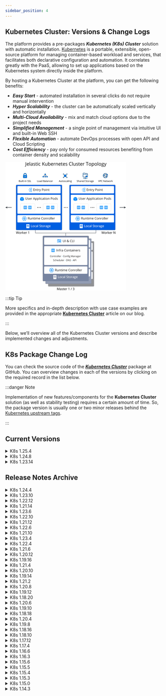 ```yaml
---
sidebar_position: 4
---
```


## Kubernetes Cluster: Versions & Change Logs

The platform provides a pre-packages **_Kubernetes (K8s) Cluster_** solution with automatic installation. [Kubernetes](https://kubernetes.io/docs/concepts/overview/) is a portable, extensible, open-source platform for managing container-based workload and services, that facilitates both declarative configuration and automation. It correlates greatly with the PaaS, allowing to set up applications based on the Kubernetes system directly inside the platform.

By hosting a Kubernetes Cluster at the platform, you can get the following benefits:

- **_Easy Start_** - automated installation in several clicks do not require manual intervention
- **_Hyper Scalability_** - the cluster can be automatically scaled vertically and horizontally
- **_Multi-Cloud Availability_** - mix and match cloud options due to the project needs
- **_Simplified Management_** - a single point of management via intuitive UI and built-in Web SSH
- **_Flexible Automation_** - automate DevOps processes with open API and Cloud Scripting
- **_Cost Efficiency_** - pay only for consumed resources benefiting from container density and scalability

<div style={{
    display:'flex',
    justifyContent: 'center',
    margin: '0 0 1rem 0'
}}>

![Locale Dropdown](./img/ClusterVersions/01-kubernetes-cluster-topology.png)

</div>

:::tip Tip

More specifics and in-depth description with use case examples are provided in the appropriate **[Kubernetes Cluster](https://cloudmydc.com/)** article on our blog.

:::

Below, we’ll overview all of the Kubernetes Cluster versions and describe implemented changes and adjustments.

## K8s Package Change Log

You can check the source code of the **_[Kubernetes Cluster](https://github.com/jelastic-jps/kubernetes)_** package at GitHub. You can overview changes in each of the versions by clicking on the required record in the list below.

:::danger Note

Implementation of new features/components for the **Kubernetes Cluster** solution (as well as stability testing) requires a certain amount of time. So, the package version is usually one or two minor releases behind the [Kubernetes upstream tags](https://github.com/kubernetes/kubernetes/tags).

:::

## Current Versions

<details>
  <summary>K8s 1.25.4</summary>
  

- added ***1.25.4*** version for the new Kubernetes cluster installations
- renewed the ***Jaeger Tracing Tools*** implementation (updated version, operator provisioning, dependencies) due to API changes
- updated the **Kubernetes cluster components**:
   - ingress-nginx 1.5.1
   - k9s 0.26.7
   - metallb 0.13.7
   - kubernetes-dashboard 2.7.0
   - metrics-server 0.6.2
   - cert-manager 1.10.1
   - cert-manager-nginx 4.4.0
- fixed the Stern component installation after its upstream repository relocation
- temporarily disabled the Rancher management tool installation due to the incompatibility with the current 1.25.x Kubernetes version
- fixed the connection problem after the GitLab Integration add-on installation
- switched to Custom Resource Definition (CRD), improved compatibility and configuration migration for MetalLB; fixed the problem with the domain appliance via the Certificate Manager add-on

</details>

<details>
  <summary>K8s 1.24.8</summary>

- added 1.24.8 version for the new Kubernetes cluster installations
- fixed the Stern component installation after its upstream repository relocation
- fixed the connection problem after the GitLab Integration add-on installation
- switched to Custom Resource Definition (CRD), improved compatibility and configuration migration for MetalLB; fixed the problem with the domain appliance via the Certificate Manager add-on

</details>

<details>
  <summary>K8s 1.23.14</summary>

- added ***1.23.14*** version for the new Kubernetes cluster installations
- fixed the Stearn component installation after its upstream repository relocation
- fixed the problem with domain appliance via the Certificate Manager add-on

</details>

## Release Notes Archive


<details>
  <summary>
K8s 1.24.4
  </summary>

- added ***1.24.4*** version for the new Kubernetes cluster installations
- updated the **Kubernetes cluster components**:
   - ingress-nginx 1.3.0
   - helm 3.9.4
   - k9s 0.26.3
   - metallb 0.13.4
   - kubernetes-dashboard 2.6.1

</details>

<details>
  <summary>
K8s 1.23.10
  </summary>

- added ***1.23.10*** version for the new Kubernetes cluster installations

</details>

<details>
  <summary>
K8s 1.22.12
  </summary>

- added ***1.22.12*** version for the new Kubernetes cluster installations
- updated the OpenLiberty operator to 0.8.2

</details>

<details>
  <summary>
K8s 1.21.14
  </summary>

- added ***1.21.14*** version for the new Kubernetes cluster installations

</details>


<details>
  <summary>
K8s 1.23.6
  </summary>

- added ***1.23.6*** version for the new Kubernetes cluster installations
- **bug fixes:**
  - fixed an unhandled error when configuring the GitLab Integration add-on a second time for the same server
  - implemented an active refresh for the environments list in the GitLab Integration add-on to provide accurate results
  - fixed an error when removing GitLab Integration with the already deleted environment

</details>

<details>
  <summary>
K8s 1.22.10
  </summary>

- added ***1.22.10*** version for the new Kubernetes cluster installations
- updated the automounter package suite version - *autofs 5.1.8*

</details>

<details>
  <summary>
K8s 1.21.12
  </summary>

- added ***1.21.12*** version for the new Kubernetes cluster installations
- updated the automounter package suite version - *autofs 5.1.8*
- fixed an issue with missing credentials for the Rancher management tool in the after-installation pop-up and email

</details>

<details>
  <summary>
K8s 1.22.6
  </summary>

- added ***1.22.6*** version for the new Kubernetes cluster installations
- added SSL endpoint support for the Traefik ingress controller
- added support for the latest versions of the Open Liberty Operator
- updated the **Kubernetes cluster components**:
   - ingress-nginx 1.1.1
   - ingress-haproxy 1.6.9
   - k9s 0.25.18
- **bug fixes**:
   - fixed the k8sm-config failure due to missing ClusterStatus data in the kubeadm ConfigMap
   - disabled the possibility to enable a stateful scaling mode for the Kubernetes nodes
   - fixed an error during the Rancher add-on installation
   - fixed an error during the GitLab integration with the Kubernetes Cluster

</details>

<details>
  <summary>
K8s 1.21.10
  </summary>

- added ***1.21.10*** version for the new Kubernetes cluster installations
- fixed an error during the GitLab integration with the Kubernetes Cluster

</details>

<details>
  <summary>
K8s 1.23.4
  </summary>

- added ***1.23.4*** version for the new Kubernetes cluster installations
- updated the **Kubernetes cluster components**:
   - *metrics-server 0.6.1*
   - *kubernetes-dashboard 2.5.1*
   - *metallb-controller 0.12.1*
   - *helm 3.7.2*
   - *cert-manager 1.7.1*
   - *cert-manager-nginx 4.0.18*
   - *ingress-nginx 1.1.2*
- **bug fixes**:
   - fixed an error during the Rancher add-on installation
   - fixed an error during the GitLab integration with the Kubernetes Cluster

</details>

<details>
  <summary>
K8s 1.22.4
  </summary>

- added ***1.22.4*** version for the new Kubernetes cluster installations
- implemented ***IngressClass*** API support and updated ingress resources to switch from the deprecated cluster API
- updated Jaeger operator to the 1.27 version, which operates with the new IngressClass API
- updated the **Kubernetes cluster components**:
- k9s 1.25.6
- ingress-nginx 1.1.0
- metrics-server 0.5.2
- helm 3.6.3
- cert-manager 1.5.4
- ingress-nginx-cert 4.0.11
- adjusted texts in the Kubernetes installation and success windows
- added the redeploy.conf file to the favorites shortcuts in file manager (similar to other certified templates)
- temporarily switched to the “hello-world” deployment instead of “openliberty-operator”, which is not compatible with the Kubernetes 1.22+ versions yet
- temporarily disabled the Rancher management tool installation as it is not compatible with the Kubernetes 1.22+ versions yet
- **bug fixes**:
   - fixed unhandled error when trying to install the Cluster Configuration > Storage add-on with insufficient account quotas
   - fixed typo in the Kubernetes Cluster application manifest
   - adjusted initial Grafana configurations to automatically assign platform default dashboard
   - fixed the DockerHub Registry Credentials add-on, updated RBAC and the registry-creds controller version
   - fixed the k8sm-config failure due to missing ClusterStatus data in the kubeadm ConfigMap

</details>

<details>
  <summary>
K8s 1.21.6
  </summary>

- added ***1.21.6*** version for the new Kubernetes cluster installations
- updated the **Kubernetes cluster components**:
   - *ingress-haproxy 1.6.7*
   - *ingress-nginx 0.49.3*
   - *metrics-server 0.5.1*
   - *hello-kubernetes 1.10.1*
   - *metallb 0.11.0*
   - *kubernetes-dashboard 2.4.0*
- adjusted texts in the Kubernetes installation and success windows
- **bug fixes**:
   - fixed unhandled error when trying to install the Cluster Configuration > Storage add-on with insufficient account quotas
   - fixed typo in the Kubernetes Cluster application manifest
   - adjusted initial Grafana configurations to automatically assign platform default dashboard
   - fixed the DockerHub Registry Credentials add-on, updated RBAC and the registry-creds controller version

</details>

<details>
  <summary>
K8s 1.20.12
  </summary>

- added ***1.20.12*** version for the new Kubernetes cluster installations
- adjusted texts in the Kubernetes installation and success windows
- **bug fixes**:
   - fixed unhandled error when trying to install the Cluster Configuration > Storage add-on with insufficient account quotas
   - fixed typo in the Kubernetes Cluster application manifest
   - adjusted initial Grafana configurations to automatically assign platform default dashboard
   - fixed the DockerHub Registry Credentials add-on, updated RBAC and the registry-creds controller version

</details>

<details>
  <summary>
K8s 1.19.16
  </summary>

- added ***1.19.16*** version for the new Kubernetes cluster installations
- adjusted texts in the Kubernetes installation and success windows
- **bug fixes**:
   - fixed unhandled error when trying to install the Cluster Configuration > Storage add-on with insufficient account quotas
   - fixed typo in the Kubernetes Cluster application manifest
   - adjusted initial Grafana configurations to automatically assign platform default dashboard
   - fixed the DockerHub Registry Credentials add-on, updated RBAC and the registry-creds controller version

</details>

<details>
  <summary>
K8s 1.21.4
  </summary>

- added ***1.21.4*** version for the new Kubernetes cluster installations
- added the CoreDNS component check to the cluster status

</details>

<details>
  <summary>
K8s 1.20.10
  </summary>

- added ***1.20.10*** version for the new Kubernetes cluster installations
- renamed the k8dash utility to skooner (note that some metrics in the skooner dashboard don’t work with the HAProxy ingress controller)
- explicitly changed the NGINX ingress chart to the 3.x version due to incompatibility of the 4.x versions with the cert-manager ingress controller
- **bug fixes**:
   - fixed an error witzh the Kubernetes cluster installation failure when created with NGINX ingress controller
   - fixed an error when trying to connect Kubernetes cluster to the GitLab server that already has integration with another cluster
   - removed popeye as a separate tool as it is already a part of the k9s utility

</details>

<details>
  <summary>
K8s 1.19.14
  </summary>

- added ***1.19.14*** version for the new Kubernetes cluster installations
- renamed the k8dash utility to skooner (note that some metrics in the skooner dashboard don’t work with the HAProxy ingress controller)
- explicitly changed the NGINX ingress chart to the 3.x version due to incompatibility of the 4.x versions with the cert-manager ingress controller
- **bug fixes**:
   - fixed an error with the Kubernetes cluster installation failure when created with NGINX ingress controller
   - fixed an error when trying to connect Kubernetes cluster to the GitLab server that already has integration with another cluster
   - removed popeye as a separate tool as it is already a part of the k9s utility
   - fixed an ingress check failure that can sometimes occur during the upgrade to an intermediate 1.19.x version

</details>

<details>
  <summary>
K8s 1.21.2
  </summary>

- added 1.21.2 version for the new Kubernetes cluster installations
- updated Traefik ingress controller to the 2.4.x version
   - due to a new architecture, old Traefik 1.x versions will be completely removed during Kubernetes cluster upgrades
   - during Traefik upgrade to 2.x, the upgrade script will automatically update all standard ingress resources, however any custom ones should be checked and adjusted (if needed)
   - **[Custom Resource Definition](https://kubernetes.io/docs/concepts/extend-kubernetes/api-extension/custom-resources/)** (CRD) for an IngressRoute type was added in Traefik 2.x (in addition to the standard [Kubernetes Ingress](https://doc.traefik.io/traefik/providers/kubernetes-ingress/))
- updated the Kubernetes cluster components:
   - *metallb-controller 0.10.2*
   - *kubernetes-dashboard 2.3.1*
   - *ingress-nginx 0.48.1*
   - *metrics-server 0.5.0*
   - *ingress-haproxy 1.6.6*
   - *k9s 0.24.15*
   - *kubectx 0.9.4*
- renamed the k8dash utility to skooner (note that some metrics in the skooner dashboard don’t work with the HAProxy ingress controller)
- actualized cluster metrics in the default Grafana dashboard
- explicitly changed the NGINX ingress chart to the 3.x version due to incompatibility of the 4.x versions with the cert-manager ingress controller
- **bug fixes**:
   - fixed an error with the Kubernetes cluster installation failure when created with NGINX ingress controller
   - fixed an error when trying to connect Kubernetes cluster to the GitLab server that already has integration with another cluster
   - removed popeye as a separate tool as it is already a part of the k9s utility
   
</details>

<details>
  <summary>
K8s 1.20.8
  </summary>

- added ***1.20.8*** version for the new Kubernetes cluster installations
- ceased automatic ***runner-gitlab*** deployment due to discontinued support of the *[GitLab Managed Apps](https://docs.gitlab.com/ee/update/deprecations.html)* feature
- actualized cluster metrics in the default Grafana dashboard

</details>

<details>
  <summary>
K8s 1.19.12
  </summary>

- added 1.19.12 version for the new Kubernetes cluster installations
- ceased automatic runner-gitlab deployment due to discontinued support of the *[GitLab Managed Apps](https://docs.gitlab.com/ee/update/deprecations.html)* feature
- actualized cluster metrics in the default Grafana dashboard

</details>

<details>
  <summary>
K8s 1.18.20
  </summary>

- added ***1.18.20*** version for the new Kubernetes cluster installations
- ceased automatic ***runner-gitlab*** deployment due to discontinued support of the *[GitLab Managed Apps](https://docs.gitlab.com/ee/update/deprecations.html)* feature
- actualized cluster metrics in the default Grafana dashboard

</details>

<details>
  <summary>K8s 1.20.6</summary>

- added ***Upgrade to 1.20.6*** for the existing Kubernetes clusters
- renamed the [legacy “master” term](https://kubernetes.io/docs/reference/glossary/?all=true#term-master) to “control plane” in parameters, actions, logs, etc. (this change is applied on the <u>new installations</u> only)
- restored GitLab integration for Kubernetes Clusters 1.20+ (i.e. after the runtime change)
- updated the **Kubernetes cluster components**:
   - *hello-kubernetes 1.10*
   - *ingress-nginx 0.46.0*
   - *ingress-haproxy 1.6.1*
   - *helm 3.5.4*
   - *cert-manager 1.3.1*
   - *metrics-server 0.4.4*
   - *open-liberty 0.7.1*
   - *k9s 0.24.10*
   - *popeye 0.9.1*
- added checkup for the admission-service readiness before importing ingresses
- improved the **cluster upgrade procedure**:
   - adjusted upgrade flow to skip the unknown (not found) components and the corresponding dependencies
   - updated obsolete annotations on worker nodes when upgrading to 1.20.x from the presiding versions (due to runtime change)
- implemented error handling for the overlapping root ingress issue when trying to install the ***Rancher*** management tool on top of the existing non-default application
- **bug fixes**:
   - fixed an error during the default Open Liberty example application deployment on the installations with the HAProxy ingress controller
   - fixed an error with DockerHub secret being removed when re-adding credentials via the DockerHub Credentials add-on
   - fixed an error when configuring GitLab integration via the appropriate Kubernetes add-on

</details>

<details>
  <summary>K8s 1.19.10</summary>

- implemented error handling for the overlapping root ingress issue when trying to install the ***Rancher*** management tool on top of the existing non-default application
- added checkup for the admission-service readiness before importing ingresses
- improved the **cluster upgrade procedure**:
   - adjusted upgrade flow to skip the unknown (not found) components and the corresponding dependencies
   - updated obsolete annotations on worker nodes when upgrading to 1.20.x from the presiding versions (due to runtime change)
   - the kubeadm bootstrap config should not be preserved during the redeploy, ensuring that only up-to-date images are pulled
- **bug fixes**:
   - fixed an error during the default Open Liberty example application deployment on the installations with the HAProxy ingress controller
   - missing info on the Jaeger and Monitoring Tools credentials after the appropriate add-on re-installation
   - old Jaeger and Monitoring Tools credentials are displayed in the pop-up after the appropriate add-on re-installation
   - fixed an error during the Kubernetes cluster upgrade from 1.18.10 to 1.20.6
   - replaced the deprecated nfs-client-provisioner API with the nfs-subdir-external-provisioner alternative
   - fixed an error with DockerHub secret being removed when re-adding credentials via the DockerHub Credentials add-on
   - fixed an error when configuring GitLab integration via the appropriate Kubernetes add-on

</details>

<details>
  <summary>K8s 1.18.18</summary>

- implemented error handling for the overlapping root ingress issue when trying to install the ***Rancher*** management tool on top of the existing non-default application
- added checkup for the admission-service readiness before importing ingresses
- improved the **cluster upgrade procedure**:
   - adjusted upgrade flow to skip the unknown (not found) components and the corresponding dependencies
   - implemented automatic switching to the default namespace before the cluster upgrade
   - updated obsolete annotations on worker nodes when upgrading to 1.20.x from the presiding versions (due to runtime change)
- bug fixes:
   - HTTP auto-redirect should be disabled for the Kubernetes nodes in the Extra layers
   - fixed an error when configuring GitLab integration via the appropriate Kubernetes add-on

</details>

<details>
  <summary>K8s 1.20.4</summary>

- added ***Upgrade to 1.20.4*** for the existing Kubernetes clusters
- added Kubernetes version selector (three latest versions in the descending order) to the installation window
- switched to the ***containerd*** runtime, adjusted the appropriate configurations and the upgrade procedure
- integrated the ***[Rancher](https://www.rancher.com/)*** management tool for Kubernetes cluster
- updated the **Kubernetes cluster components**:
   - *kubernetes-dashboard 2.2.0*
   - *helm 3.5.3*
   - *k9s 0.24.7*
   - *metrics-server 0.4.2*
   - *weave 2.8.1*
   - *autofs 5.1.6*
- HAProxy ingress-resources and ingress-controller 1.5.1
- NGINX ingress-controller 0.44
- updated Jaeger monitoring tools version, its CRD, ingress, and hotrod app configs
- improved the default firewall rules appliance during the cluster creation to avoid incorrect restrictions
- added ***GlusterFS*** support for the Shared Storage in Kubernetes cluster
- added possibility to integrate Shared Storage into Kubernetes cluster topology after the initial installation - just add it via the dedicated add-on
- implemented an ability to add worker nodes on different layers
- improved the **cluster upgrade procedure**:
   - added checks for the nodes' state verification
   - preserved user-defined credentials from the $HOME/.kube/config
   - implemented automatic switching to the default namespace before the cluster upgrade
   - optimized configs to remove deprecated Kubelet options from ConfigMap
   - the kubeadm bootstrap config should not be preserved during the redeploy, ensuring that only up-to-date images are pulled
   - removed obsolete “dockershim” annotations for master nodes in cluster
- implemented add-on for the DockerHub credentials management (to bypass anonymous DockerHub user limitations)
- removed add-ons incompatible with the current Kubernetes cluster version
- moved Kubernetes cluster production components to AWS to eliminate pool limit
- moved Kubernetes artifacts to AWS for better availability
- improved redeploy procedure for Kubernetes cluster to keep data defined in the redeploy.conf file
- moved the deprecated fail-swap-on flag from the sysconfig/kubelet file to the /var/lib/kubelet/config.yaml config
- improved texts on the cluster upgrade pop-up notifications
- added Apache 2.0 License to the project
- **bug fixes**:
   - restricted Kubernetes cluster migration between regions (as it breaks cluster operability)
   - fixed an error with an invalid/missing admin token for the complex cluster topologies
   - fixed an error with public IPs not being adjusted in metallb-config after worker nodes scaling
   - optimized metallb-config to skip configuration file’s adjustment when scaling workers without public IPs
   - fixed inconsistent RBAC configurations in the registry-creds manifest
   - added username, password, and email fields' values validation in the Docker Hub Credentials add-on
   - disabled unsupported SSL-endpoints checks on the HAProxy controller
   - fixed an error with the application path when creating Kubernetes cluster with the Traefik ingress-controller
   - moved the k8dash dashboard to a separate namespace to avoid incompatibility with HAProxy ingress-controller
   - HTTP auto-redirect should be disabled for the Kubernetes nodes in the Extra layers
   - missing info on the Jaeger and Monitoring Tools credentials after the appropriate add-on re-installation
   - old Jaeger and Monitoring Tools credentials are displayed in the pop-up after the appropriate add-on re-installation
   - capitalized the NGINX ingress controller name in the installation window
   - fixed an error during the Kubernetes cluster upgrade from 1.18.10 to 1.20.4
   - replaced the deprecated nfs-client-provisioner API with the nfs-subdir-external-provisioner alternative

</details>

<details>
  <summary>K8s 1.19.8</summary>

- added ***Upgrade to 1.19.8*** for the existing Kubernetes clusters
- added Kubernetes version selector (three latest versions in the descending order) to the installation window
- integrated the ***[Rancher](https://www.rancher.com/)*** management tool for Kubernetes cluster
- updated the ***Kubernetes cluster components***:
   - *metrics-server 0.4.2*
   - *weave 2.8.1*
   - *autofs 5.1.6*
   - *hello-kubernetes 1.9*
   - *kubernetes-dashboard v2.0.5*
   - *cert-manager 1.2.0*
   - *helm 3.5.2*
   - *metallb 0.9.6*
   - *kubectx (kubens, kubects) 0.9.3*
   - *k9s 0.24.4*
   - *HAProxy ingress-resources and ingress-controller 1.5.1*
   - *NGINX ingress-controller 0.44*
- updated Jaeger monitoring tools version, its CRD, ingress, and hotrod app configs
- improved the default firewall rules appliance during the cluster creation to avoid incorrect restrictions
- added ***GlusterFS*** support for the Shared Storage in Kubernetes cluster
- added possibility to integrate Shared Storage into Kubernetes cluster topology after the initial installation - just add it via the dedicated add-on
- implemented an ability to add worker nodes on different layers
- improved the ***cluster upgrade procedure***:
   - added checks for the nodes' state verification
   - preserved user-defined credentials from the $HOME/.kube/config
   - optimized configs to better clean up transition data
   - optimized configs to remove deprecated Kubelet options from ConfigMap
   - implemented automatic switching to the default namespace before the cluster upgrade
- implemented add-on for the DockerHub credentials management (to bypass anonymous DockerHub user limitations)
- moved Kubernetes cluster production components to AWS to eliminate pool limit
- moved Kubernetes artifacts to AWS for better availability
- improved redeploy procedure for Kubernetes cluster to keep data defined in the redeploy.conf file
- moved the deprecated fail-swap-on flag from the sysconfig/kubelet file to the /var/lib/kubelet/config.yaml config
- improved texts on the cluster upgrade pop-up notifications
- added Apache 2.0 License to the project
- **bug fixes**:
   - restricted Kubernetes cluster migration between regions (as it breaks cluster operability)
   - fixed an error with an invalid/missing admin token for the complex cluster topologies
   - fixed an error with public IPs not being adjusted in metallb-config after worker nodes scaling
   - optimized metallb-config to skip configuration file’s adjustment when scaling workers without public IPs
   - fixed inconsistent RBAC configurations in the registry-creds manifest
   - added username, password, and email fields' values validation in the Docker Hub Credentials add-on
   - disabled unsupported SSL-endpoints checks on the HAProxy controller
   - fixed an error with the application path when creating Kubernetes cluster with the ***Traefik*** ingress-controller
   - moved the k8dash dashboard to a separate namespace to avoid incompatibility with HAProxy ingress-controller
   - HTTP auto-redirect should be disabled for the Kubernetes nodes in the Extra layers
   - capitalized the NGINX ingress controller name in the installation window

</details>


<details>
  <summary>K8s 1.18.16</summary>

- added ***Upgrade to 1.18.16*** for the existing Kubernetes clusters
- added Kubernetes version selector (three latest versions in the descending order) to the installation window
- integrated the ***[Rancher](https://www.rancher.com/)*** management tool for Kubernetes cluster
- updated the **Kubernetes cluster components**:
   - *k9s 0.24.2*
   - *popeye 0.9.0*
   - *cert-manager 1.0.4*
   - *cert-manager nginx (new)*
   - *metrics-server 0.4.2*
   - *weave 2.8.1*
   - *autofs 5.1.6*
- updated chart versions for node-problem-detector, Grafana, and Prometheus
- improved the **cluster upgrade procedure**:
   - added checks for the nodes' state verification
   - preserved user-defined credentials from the $HOME/.kube/config
   - fixed the helm upgrade error
   - fixed the monitoring and Jaeger tools installation on Kubernetes cluster after the upgrade
- implemented add-on for the DockerHub credentials management (to bypass anonymous DockerHub user limitations)
- improved the default firewall rules appliance during the cluster creation to avoid incorrect restrictions
- moved Kubernetes artifacts to AWS for better availability
- added ***GlusterFS*** support for the Shared Storage in Kubernetes cluster
- added possibility to integrate Shared Storage into Kubernetes cluster topology after the initial installation - just add it via the dedicated add-on
- improved redeploy procedure for Kubernetes cluster to keep data defined in the redeploy.conf file
- improved texts on the cluster upgrade pop-up notifications
- added Apache 2.0 License to the project
- **bug fixes**:
   - restricted Kubernetes cluster migration between regions (as it breaks cluster operability)
   - fixed an error with an invalid/missing admin token for the complex cluster topologies
   - fixed an error with public IPs not being adjusted in metallb-config after worker nodes scaling
   - optimized metallb-config to skip configuration file’s adjustment when scaling workers without public IPs
   - fixed inconsistent RBAC configurations in the registry-creds manifest
   - added username, password, and email fields' values validation in the Docker Hub Credentials add-on
   - capitalized the NGINX ingress controller name in the installation window
   - fixed an error during the Kubernetes cluster upgrade from 1.18.10 to 1.20.4
   
</details>


<details>
  <summary>K8s 1.18.10</summary>

- added ***Upgrade to 1.18.10*** for the existing Kubernetes clusters
- updated the **Kubernetes cluster components**:
   - helm 2.16.12
   - dashboard 2.0.3
   - metallb 0.9.4
   - nginx-ingress 0.40.2
   - haproxy-ingress 0.9.1

</details>

<details>
  <summary>K8s 1.17.12</summary>

- added ***Upgrade to 1.17.12*** for the existing Kubernetes clusters
- updated the **Kubernetes cluster components**:
   - *weave 2.7.0*
   - *cni-plugins 0.8.7*
   - *Docker Engine CE 19.03.9*
   - *containerd 1.3.7*
   - *k9s v0.22.1*
   - *popeye 0.8.10*
- provided operator-driven version of OpenLiberty (instead of the previous Helm-based)
- fixed incorrect health check for the K8dash dashboard

</details>

<details>
  <summary>K8s 1.17.4</summary>

- added ***Upgrade to 1.17.4*** for the existing Kubernetes clusters
- restricted the Kubernetes Cluster package installation for trial accounts
- implemented the **GitLab Integration** add-on for Kubernetes to automate the CI/CD pipelines; with the integration specifics:
   - added unregister k8s functionality
   - synchronized with the latest GitLab version
   - added logging of the GitLab integration removal operation
- added ability to **assign public IP** to the Kubernetes cluster
   - improved firewall security
   - blocked public IP assignment to k8sm and mbl
- added the **[MetalLB](https://metallb.universe.tf/) Kubernetes LoadBalancer** controller for IP provision
   - improved the metallb-config utility to skip the IPv6 configuration
- updated the **Kubernetes cluster components**:
   - *weave 2.6.2*
   - *cni-plugins 0.8.5*
   - *certificate-manager 0.15.1*
   - *Docker Engine 19.03.8*
   - *kubernetes-dashboard v2.0.0-rc7*
   - *k9s 0.19.6*
   - *popeye 0.8.3*
   - *helm 2.16.5*
   - *cri-tools 1.17*
- cluster **internal optimizations**:
   - optimized Kubernetes Cluster provisioning with offload and parallel components installation
   - switched cgroup driver from cgroupfs to systemd
   - added a common integration mechanism - integration scripts are deployed on the k8sm layer and are provided for workers during the nodes' (re)configuration or the cluster upgrade
   - switched to the latest platform’s redeployment mechanism
   - moved idempotent logic on the cluster instances (re)configuration into a separate service script
- improved the **cluster upgrade procedure**:
   - fixed CLI console prompt in instances
   - actualized list of add-ons
   - improved check-up of the cluster components state
   - fixed helm version discrepancy on the client- and server-side
- **UI/UX improvements**:
   - improved how the Access Token is displayed in the after-installation window
   - added cluster URL to the installation success pop-up
   - replaced the obsolete Kubernetes Dashboard v1 option with K8Dash during the installation and upgrade
   - added Kubernetes version to the cluster name
- bug fixes:
   - fixed cluster installation failure due to issues with the helm 2.16.4 version
   - improved Storage component detection for the cluster
   - fixed non-unique systemd machine-id values for Kubernetes instances
   - improved cluster components' validation in the platform’s system utility
   - fixed Kubernetes cluster systemd journal logging
   - improved concurrent configuration calls handling in the cluster

</details>

<details>
  <summary>K8s 1.16.6</summary>

- added Upgrade to 1.16.6 for the existing K8s clusters
- updated the Kubernetes components:
   - *popeye 0.7.1*
   - *k9s 0.17.5*
   - *kubectx 0.8.0*
   - *hello-kubernetes 1.7*
   - *dashboard 2.0.0-rc3*
- updated the NGINX ingress controller to the latest 0.30 version and changed service type from Deployment to *[DaemonSet](https://kubernetes.io/docs/concepts/workloads/controllers/daemonset/)*
- updated the installation process to ensure that all masters have a role and a NoSchedule taint before worker nodes POD scheduling
- optimized the resource consumption to reduce the impact on the cluster performance in case of slow network and limited I/O capacity
- added the crictl component Bash autocompletion support
- added Docker CT checks to the cluster health-check for better problem detection
- set helm version to 2.16.3 explicitly due to deployment [validation issues](https://github.com/helm/helm/issues/7797) in later releases
- updated logos and titles of the default add-ons available after the Kubernetes Cluster installation

</details>

<details>
  <summary>K8s 1.16.3</summary>

- added Upgrade to 1.16.3 for the existing K8s clusters
- improved the upgrade process via skipping redeployment to intermediate cluster versions and - verifying K8s components’ versions
- added a minimal requirement of 8 cloudlets for the Kubernetes image
- added warning for installations on trial accounts about monitoring components not being available
- updated the Kubernetes components:
   - *cri-tools 1.16*
   - *metrics-server 0.3.6*
   - *popeye 0.6.0*
   - *k9s 0.13.3*
   - *kubectx 0.7.1*
   - *dashboard 2.0.0-rc2*
- fixed incorrect notification after the cluster upgrade

</details>

<details>
  <summary>K8s 1.15.6</summary>

- added Upgrade to 1.15.6 for the existing K8s clusters
- divided a single add-on for the K8s cluster into two separate ones (for the upgrade and configuration operations, respectively)
- restricted the monitoring and Jaeger tools installation if the dedicated NFS storage option is disabled
- optimized the *[Kubernetes](https://hub.docker.com/r/jelastic/kubernetes/tags)* Docker image; the new version is lighter by over 100 MB due to Docker layer optimization and unnecessary files clean up
- updated the Docker Engine CE package used in the K8s image to the latest 19.03.4 version
- updated cni-plugins to the latest 0.8.3 version
- updated Jaeger to the latest 1.15.1 version
- updated the default application (Open Liberty) to install the latest available version automatically
- fixed the incorrect nodes number in the Grafana dashboard after the K8s cluster scaling
- fixed an issue with the Kubernetes Cluster dashboard not being set as default after monitoring tools installation
- fixed an issue with the Jaeger pods still being in the configuring state after notification about successful cluster installation
- fixed an issue with the K8s cluster with the production topology not being able to awake after the environment hibernation

</details>

<details>
  <summary>K8s 1.15.5</summary>

- added Upgrade to 1.15.5 for the existing 1.15.4 K8s clusters
- added Jaeger tracing system for monitoring and troubleshooting (can be enabled for new clusters during installation or via the Monitoring add-on for existing ones)
- added support of the two new ingress controllers - NGINX and HAProxy - in addition to the Traefik one (the required option can be selected during installation)
- added the node-problem-detector daemon to find and report problems with K8s pods
- updated the credential storing scheme to exclude NFS, which simplifies the interaction of instances and decrease deployment time
- updated K8s monitoring through the code refactoring (improved monitoring plugin detection, conditioning, encryption algorithm, etc.)
- updated access verification for the kube-proxy read/write operations to the sysfs files
- fixed nameserver limits and DNS configurations that cause multiple warnings in the Events log
- fixed an issue with incorrect addresses being resolved for the environment hostnames from within the pods
- fixed environment variable setting issues in Kubernetes nodes caused by the gettext package absence

</details>

<details>
  <summary>K8s 1.15.4</summary>

- added Upgrade to 1.15.4 for the existing 1.15.3 K8s clusters
- added monitoring support via the Prometheus & Grafana integration (can be enabled for new clusters during installation or via the Monitoring add-on for existing ones)
- added option to use the K8s Dashboard v2 (Beta)
- added kube-postconf service for the configuration adjustment based on the platform and K8s cluster specifics
- added email notifications for the Remote API and Monitoring enabling on the existing K8s cluster
- added parallelization for the workers horizontal scaling
- updated Metrics server to 0.3.3 version
- updated cni-plugins to 0.8.2
- updated additional components: k9s 0.8.4; popeye 0.4.3; kubectx 0.7.0
- updated autocompletion to support the stern commands
- updated helm and weave installation logic to make these tools operable on all master nodes
- fixed an issue with success popup providing the Remote API link for the installations without the appropriate option
- fixed an issue with the incorrect display of the feature state in the Remote API add-on for the existing cluster
- fixed the hello-world service incorrect state after the environment deployment (LoadBalancer always in the pending state)
- fixed the misleading text in the confirmation frame of the Monitoring add-on for the existing cluster
- fixed an issue that causes errors in the kube-controller-manager pod logs after the cluster installation
- fixed errors in the action log after K8s nodes restart
- fixed an issue with no success notification and email for Monitoring enabling right after configuring Remote API on the existing cluster
- fixed an issue with the unsupported Traefik flags

</details>



<details>
  <summary>K8s 1.15.3</summary>

- added Upgrade to 1.15.3 button for the existing 1.15.0 K8s clusters
- prohibited manual nodes redeploy to ensure cluster stability (the Upgrade add-on should be used)
- fixed an error with the configuration file manager not working in the dashboard

</details>

<details>
  <summary>K8s 1.15.0</summary>

- added “insecure mode”, which allows installation on trial accounts
- added additional k8s tools: k9s, kubectx, kubens, popeye, and stern
- added autocompletion for kubectl in shell
- fixed warnings in the k8s component log during the package installation
- fixed error with Weave NPC missing endpoint route
- fixed incorrect k8s machine-id during worker’s horizontal scaling

</details>

<details>
  <summary>K8s 1.14.3</summary>

Initial public release with all the core functionality and features:

- CNI plugin (powered by Weave) for overlay network support
- Traefik ingress control for transferring HTTP/HTTPS requests to services
- HELM package manager to auto-install pre-packed solutions from repositories
- CoreDNS for internal names resolution
- Metrics Server for gathering stats
- persistent volumes with the dynamic provisioner
- Built-In SSL for protecting ingress network
- Kubernetes Dashboard

</details>
